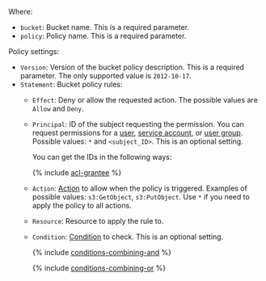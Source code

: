 Where:

* `bucket`: Bucket name. This is a required parameter.
* `policy`: Policy name. This is a required parameter.

Policy settings:

* `Version`: Version of the bucket policy description. This is a required parameter. The only supported value is `2012-10-17`.
* `Statement`: Bucket policy rules:
  * `Effect`: Deny or allow the requested action. The possible values are `Allow` and `Deny`.
  * `Principal`: ID of the subject requesting the permission. You can request permissions for a [user](../../iam/operations/users/get.md), [service account](../../iam/operations/sa/get-id.md), or [user group](../../organization/operations/manage-groups.md). Possible values: `*` and `<subject_ID>`. This is an optional setting.

    You can get the IDs in the following ways:

    {% include [acl-grantee](acl-grantee.md) %}

  * `Action`: [Action](../../storage/s3/api-ref/policy/actions.md) to allow when the policy is triggered. Examples of possible values: `s3:GetObject`, `s3:PutObject`. Use `*` if you need to apply the policy to all actions.
  * `Resource`: Resource to apply the rule to.
  * `Condition`: [Condition](../../storage/s3/api-ref/policy/conditions.md) to check. This is an optional setting.

    {% include [conditions-combining-and](conditions-combining-and.md) %}

    {% include [conditions-combining-or](conditions-combining-or.md) %}
